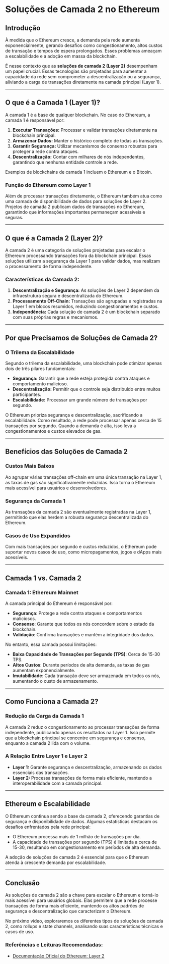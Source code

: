 # Soluções de Camada 2 no Ethereum  

## Introdução  
À medida que o Ethereum cresce, a demanda pela rede aumenta exponencialmente, gerando desafios como congestionamento, altos custos de transação e tempos de espera prolongados. Esses problemas ameaçam a escalabilidade e a adoção em massa da blockchain.  

É nesse contexto que as **soluções de camada 2 (Layer 2)** desempenham um papel crucial. Essas tecnologias são projetadas para aumentar a capacidade da rede sem comprometer a descentralização ou a segurança, aliviando a carga de transações diretamente na camada principal (Layer 1).  

---

## O que é a Camada 1 (Layer 1)?  

A camada 1 é a base de qualquer blockchain. No caso do Ethereum, a camada 1 é responsável por:  
1. **Executar Transações:** Processar e validar transações diretamente na blockchain principal.  
2. **Armazenar Dados:** Manter o histórico completo de todas as transações.  
3. **Garantir Segurança:** Utilizar mecanismos de consenso robustos para proteger a rede contra ataques.  
4. **Descentralização:** Contar com milhares de nós independentes, garantindo que nenhuma entidade controle a rede.  

Exemplos de blockchains de camada 1 incluem o Ethereum e o Bitcoin.  

### Função do Ethereum como Layer 1  
Além de processar transações diretamente, o Ethereum também atua como uma camada de disponibilidade de dados para soluções de Layer 2. Projetos de camada 2 publicam dados de transações no Ethereum, garantindo que informações importantes permaneçam acessíveis e seguras.  

---

## O que é a Camada 2 (Layer 2)?  

A camada 2 é uma categoria de soluções projetadas para escalar o Ethereum processando transações fora da blockchain principal. Essas soluções utilizam a segurança da Layer 1 para validar dados, mas realizam o processamento de forma independente.  

### Características da Camada 2:  
1. **Descentralização e Segurança:** As soluções de Layer 2 dependem da infraestrutura segura e descentralizada do Ethereum.  
2. **Processamento Off-Chain:** Transações são agrupadas e registradas na Layer 1 em blocos resumidos, reduzindo congestionamentos e custos.  
3. **Independência:** Cada solução de camada 2 é um blockchain separado com suas próprias regras e mecanismos.  

---

## Por que Precisamos de Soluções de Camada 2?  

### O Trilema da Escalabilidade  
Segundo o trilema da escalabilidade, uma blockchain pode otimizar apenas dois de três pilares fundamentais:  
- **Segurança:** Garantir que a rede esteja protegida contra ataques e comportamento malicioso.  
- **Descentralização:** Permitir que o controle seja distribuído entre muitos participantes.  
- **Escalabilidade:** Processar um grande número de transações por segundo.  

O Ethereum prioriza segurança e descentralização, sacrificando a escalabilidade. Como resultado, a rede pode processar apenas cerca de 15 transações por segundo. Quando a demanda é alta, isso leva a congestionamentos e custos elevados de gas.  

---

## Benefícios das Soluções de Camada 2  

### Custos Mais Baixos  
Ao agrupar várias transações off-chain em uma única transação na Layer 1, as taxas de gas são significativamente reduzidas. Isso torna o Ethereum mais acessível para usuários e desenvolvedores.  

### Segurança da Camada 1  
As transações da camada 2 são eventualmente registradas na Layer 1, permitindo que elas herdem a robusta segurança descentralizada do Ethereum.  

### Casos de Uso Expandidos  
Com mais transações por segundo e custos reduzidos, o Ethereum pode suportar novos casos de uso, como micropagamentos, jogos e dApps mais acessíveis.  

---

## Camada 1 vs. Camada 2

### Camada 1: Ethereum Mainnet
A camada principal do Ethereum é responsável por:  
- **Segurança**: Protege a rede contra ataques e comportamentos maliciosos.  
- **Consenso**: Garante que todos os nós concordem sobre o estado da blockchain.  
- **Validação**: Confirma transações e mantém a integridade dos dados.  

No entanto, essa camada possui limitações:  
- **Baixa Capacidade de Transações por Segundo (TPS)**: Cerca de 15-30 TPS.  
- **Altos Custos**: Durante períodos de alta demanda, as taxas de gas aumentam exponencialmente.  
- **Imutabilidade**: Cada transação deve ser armazenada em todos os nós, aumentando o custo de armazenamento.

---

## Como Funciona a Camada 2?  

### Redução da Carga da Camada 1  
A camada 2 reduz o congestionamento ao processar transações de forma independente, publicando apenas os resultados na Layer 1. Isso permite que a blockchain principal se concentre em segurança e consenso, enquanto a camada 2 lida com o volume.  

### A Relação Entre Layer 1 e Layer 2  
- **Layer 1:** Garante segurança e descentralização, armazenando os dados essenciais das transações.  
- **Layer 2:** Processa transações de forma mais eficiente, mantendo a interoperabilidade com a camada principal.  

---

## Ethereum e Escalabilidade  

O Ethereum continua sendo a base da camada 2, oferecendo garantias de segurança e disponibilidade de dados. Algumas estatísticas destacam os desafios enfrentados pela rede principal:  
- O Ethereum processa mais de 1 milhão de transações por dia.  
- A capacidade de transações por segundo (TPS) é limitada a cerca de 15-30, resultando em congestionamento em períodos de alta demanda.  

A adoção de soluções de camada 2 é essencial para que o Ethereum atenda à crescente demanda por escalabilidade.  

---

## Conclusão  

As soluções de camada 2 são a chave para escalar o Ethereum e torná-lo mais acessível para usuários globais. Elas permitem que a rede processe transações de forma mais eficiente, mantendo os altos padrões de segurança e descentralização que caracterizam o Ethereum.  

No próximo vídeo, exploraremos os diferentes tipos de soluções de camada 2, como rollups e state channels, analisando suas características técnicas e casos de uso.  

### Referências e Leituras Recomendadas:  
- [Documentação Oficial do Ethereum: Layer 2](https://ethereum.org/pt/layer-2/)  